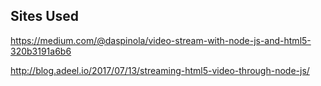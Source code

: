 ## Sites Used

https://medium.com/@daspinola/video-stream-with-node-js-and-html5-320b3191a6b6

http://blog.adeel.io/2017/07/13/streaming-html5-video-through-node-js/